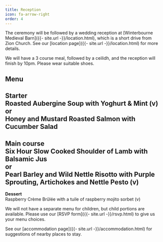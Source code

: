 ```yaml
---
title: Reception
icon: fa-arrow-right
order: 4
---
```


The ceremony will be followed by a wedding reception at [Winterbourne Medieval Barn]({{- site.url -}}/location.html), which is a short drive from Zion Church. See our [location page]({{- site.url -}}/location.html) for more details.

We will have a 3 course meal, followed by a ceilidh, and the reception will finish by 10pm. Please wear suitable shoes.

## Menu
__Starter__  
Roasted Aubergine Soup with Yoghurt & Mint (v)  
or  
Honey and Mustard Roasted Salmon with Cucumber Salad  
---  
__Main course__  
Six Hour Slow Cooked Shoulder of Lamb with Balsamic Jus  
or  
Pearl Barley and Wild Nettle Risotto with Purple Sprouting, Artichokes and Nettle Pesto (v)  
---  
__Dessert__  
Raspberry Crème Brûlée with a tuile of raspberry mojito sorbet (v)  

We will not have a separate menu for children, but child portions are available. Please use our [RSVP form]({{- site.url -}}/rsvp.html) to give us your menu choices.

See our [accommodation page]({{- site.url -}}/accommodation.html) for suggestions of nearby places to stay.